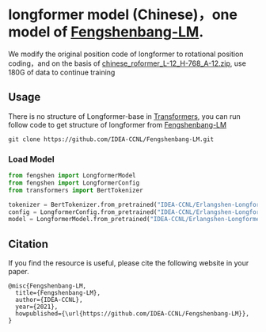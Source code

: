 # longformer model (Chinese)，one model of [Fengshenbang-LM](https://github.com/IDEA-CCNL/Fengshenbang-LM).
We modify the original position code of longformer to rotational position coding，and on the basis of [chinese_roformer_L-12_H-768_A-12.zip](https://github.com/ZhuiyiTechnology/roformer), use 180G of data to continue training

## Usage
There is no structure of Longformer-base in [Transformers](https://github.com/huggingface/transformers), you can run follow code to get structure of longformer from [Fengshenbang-LM](https://github.com/IDEA-CCNL/Fengshenbang-LM)

 ```shell
 git clone https://github.com/IDEA-CCNL/Fengshenbang-LM.git
 ```

### Load Model
```python
from fengshen import LongformerModel    
from fengshen import LongformerConfig
from transformers import BertTokenizer

tokenizer = BertTokenizer.from_pretrained("IDEA-CCNL/Erlangshen-Longformer-110M")
config = LongformerConfig.from_pretrained("IDEA-CCNL/Erlangshen-Longformer-110M")
model = LongformerModel.from_pretrained("IDEA-CCNL/Erlangshen-Longformer-110M")
```



## Citation
If you find the resource is useful, please cite the following website in your paper.

```
@misc{Fengshenbang-LM,
  title={Fengshenbang-LM},
  author={IDEA-CCNL},
  year={2021},
  howpublished={\url{https://github.com/IDEA-CCNL/Fengshenbang-LM}},
}
```
